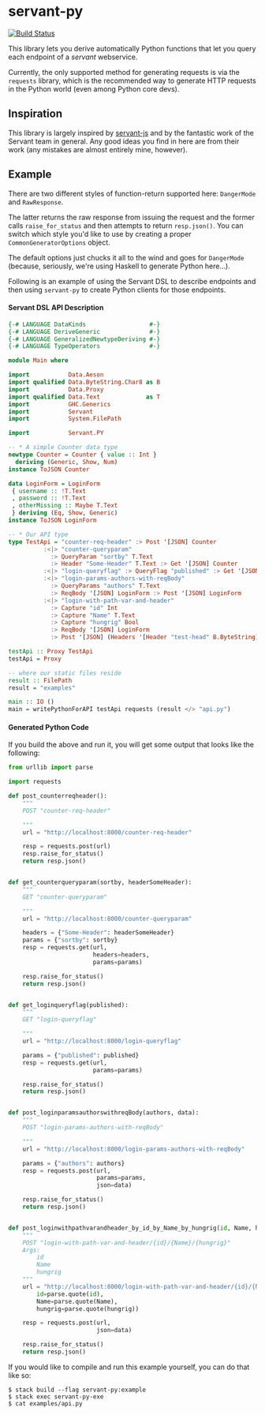 # servant-py

[![Build Status](https://dev.azure.com/eraker62/servant-py/_apis/build/status/erewok.servant-py?branchName=master)](https://dev.azure.com/eraker62/servant-py/_build/latest?definitionId=1?branchName=master)

This library lets you derive automatically Python functions that let you query each endpoint of a *servant* webservice.

Currently, the only supported method for generating requests is via the `requests` library, which is the recommended way to generate HTTP requests in the Python world (even among Python core devs).

## Inspiration

This library is largely inspired by [servant-js](https://github.com/haskell-servant/servant-js) and by the fantastic work of the Servant team in general. Any good ideas you find in here are from their work (any mistakes are almost entirely mine, however).

## Example

There are two different styles of function-return supported here: `DangerMode` and `RawResponse`.

The latter returns the raw response from issuing the request and the former calls `raise_for_status` and then attempts to return `resp.json()`. You can switch which style you'd like to use by creating a proper `CommonGeneratorOptions` object.

The default options just chucks it all to the wind and goes for `DangerMode` (because, seriously, we're using Haskell to generate Python here...).

Following is an example of using the Servant DSL to describe endpoints and then using `servant-py` to create Python clients for those endpoints.

#### Servant DSL API Description

``` haskell
{-# LANGUAGE DataKinds                  #-}
{-# LANGUAGE DeriveGeneric              #-}
{-# LANGUAGE GeneralizedNewtypeDeriving #-}
{-# LANGUAGE TypeOperators              #-}

module Main where

import           Data.Aeson
import qualified Data.ByteString.Char8 as B
import           Data.Proxy
import qualified Data.Text             as T
import           GHC.Generics
import           Servant
import           System.FilePath

import           Servant.PY

-- * A simple Counter data type
newtype Counter = Counter { value :: Int }
  deriving (Generic, Show, Num)
instance ToJSON Counter

data LoginForm = LoginForm
 { username :: !T.Text
 , password :: !T.Text
 , otherMissing :: Maybe T.Text
 } deriving (Eq, Show, Generic)
instance ToJSON LoginForm

-- * Our API type
type TestApi = "counter-req-header" :> Post '[JSON] Counter
          :<|> "counter-queryparam"
            :> QueryParam "sortby" T.Text
            :> Header "Some-Header" T.Text :> Get '[JSON] Counter
          :<|> "login-queryflag" :> QueryFlag "published" :> Get '[JSON] LoginForm
          :<|> "login-params-authors-with-reqBody"
            :> QueryParams "authors" T.Text
            :> ReqBody '[JSON] LoginForm :> Post '[JSON] LoginForm
          :<|> "login-with-path-var-and-header"
            :> Capture "id" Int
            :> Capture "Name" T.Text
            :> Capture "hungrig" Bool
            :> ReqBody '[JSON] LoginForm
            :> Post '[JSON] (Headers '[Header "test-head" B.ByteString] LoginForm)

testApi :: Proxy TestApi
testApi = Proxy

-- where our static files reside
result :: FilePath
result = "examples"

main :: IO ()
main = writePythonForAPI testApi requests (result </> "api.py")
```

#### Generated Python Code

If you build the above and run it, you will get some output that looks like the following:

```python
from urllib import parse

import requests

def post_counterreqheader():
    """
    POST "counter-req-header"

    """
    url = "http://localhost:8000/counter-req-header"

    resp = requests.post(url)
    resp.raise_for_status()
    return resp.json()


def get_counterqueryparam(sortby, headerSomeHeader):
    """
    GET "counter-queryparam"

    """
    url = "http://localhost:8000/counter-queryparam"

    headers = {"Some-Header": headerSomeHeader}
    params = {"sortby": sortby}
    resp = requests.get(url,
                        headers=headers,
                        params=params)

    resp.raise_for_status()
    return resp.json()


def get_loginqueryflag(published):
    """
    GET "login-queryflag"

    """
    url = "http://localhost:8000/login-queryflag"

    params = {"published": published}
    resp = requests.get(url,
                        params=params)

    resp.raise_for_status()
    return resp.json()


def post_loginparamsauthorswithreqBody(authors, data):
    """
    POST "login-params-authors-with-reqBody"

    """
    url = "http://localhost:8000/login-params-authors-with-reqBody"

    params = {"authors": authors}
    resp = requests.post(url,
                         params=params,
                         json=data)

    resp.raise_for_status()
    return resp.json()


def post_loginwithpathvarandheader_by_id_by_Name_by_hungrig(id, Name, hungrig, data):
    """
    POST "login-with-path-var-and-header/{id}/{Name}/{hungrig}"
    Args:
        id
        Name
        hungrig
    """
    url = "http://localhost:8000/login-with-path-var-and-header/{id}/{Name}/{hungrig}".format(
        id=parse.quote(id),
        Name=parse.quote(Name),
        hungrig=parse.quote(hungrig))

    resp = requests.post(url,
                         json=data)

    resp.raise_for_status()
    return resp.json()
```

If you would like to compile and run this example yourself, you can do that like so:

```
$ stack build --flag servant-py:example
$ stack exec servant-py-exe
$ cat examples/api.py
```
